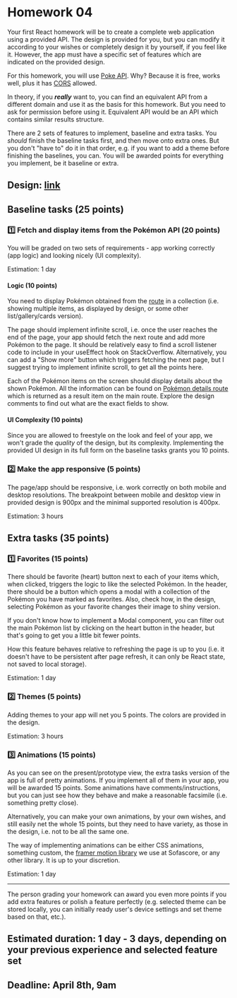 # Homework 04

Your first React homework will be to create a complete web application using a provided API.
The design is provided for you, but you can modify it according to your wishes or completely design it by yourself, if you feel like it. However, the app must have a specific set of features which are indicated on the provided design.

For this homework, you will use [Poke API](https://pokeapi.co/docs/v2). Why? Because it is free, works well, plus it has [CORS](https://en.wikipedia.org/wiki/Cross-origin_resource_sharing) allowed.

In theory, if you _**really**_ want to, you can find an equivalent API from a different domain and use it as the basis for this homework. But you need to ask for permission before using it. Equivalent API would be an API which contains similar results structure.

There are 2 sets of features to implement, baseline and extra tasks. You _should_ finish the baseline tasks first, and then move onto extra ones. But you don't "have to" do it in that order, e.g. if you want to add a theme before finishing the baselines, you can. You will be awarded points for everything you implement, be it baseline or extra.

## Design: [link](https://www.figma.com/file/PiseIcKWpJ9FReLM4cNtYb/Pokemon-Homework?type=design&t=0QIlH6WHIxjlRGfB-6)

## Baseline tasks (25 points)

### :one: Fetch and display items from the Pokémon API (20 points)

You will be graded on two sets of requirements - app working correctly (app logic) and looking nicely (UI complexity).

Estimation: 1 day

#### Logic (10 points)

You need to display Pokémon obtained from the [route](https://pokeapi.co/api/v2/pokemon/) in a collection (i.e. showing multiple items, as displayed by design, or some other list/gallery/cards version).

The page should implement infinite scroll, i.e. once the user reaches the end of the page, your app should fetch the next route and add more Pokémon to the page. It should be relatively easy to find a scroll listener code to include in your useEffect hook on StackOverflow. Alternatively, you can add a "Show more" button which triggers fetching the next page, but I suggest trying to implement infinite scroll, to get all the points here.

Each of the Pokémon items on the screen should display details about the shown Pokémon. All the information can be found on [Pokémon details route](https://pokeapi.co/api/v2/pokemon/39) which is returned as a result item on the main route. Explore the design comments to find out what are the exact fields to show.

#### UI Complexity (10 points)

Since you are allowed to freestyle on the look and feel of your app, we won't grade the _quality_ of the design, but its complexity. Implementing the provided UI design in its full form on the baseline tasks grants you 10 points.

### :two: Make the app responsive (5 points)

The page/app should be responsive, i.e. work correctly on both mobile and desktop resolutions. The breakpoint between mobile and desktop view in provided design is 900px and the minimal supported resolution is 400px.

Estimation: 3 hours

## Extra tasks (35 points)

### :one: Favorites (15 points)

There should be favorite (heart) button next to each of your items which, when clicked, triggers the logic to like the selected Pokémon. In the header, there should be a button which opens a modal with a collection of the Pokémon you have marked as favorites. Also, check how, in the design, selecting Pokémon as your favorite changes their image to shiny version.

If you don't know how to implement a Modal component, you can filter out the main Pokémon list by clicking on the heart button in the header, but that's going to get you a little bit fewer points.

How this feature behaves relative to refreshing the page is up to you (i.e. it doesn't have to be persistent after page refresh, it can only be React state, not saved to local storage).

Estimation: 1 day

### :two: Themes (5 points)

Adding themes to your app will net you 5 points. The colors are provided in the design.

Estimation: 3 hours

### :three: Animations (15 points)

As you can see on the present/prototype view, the extra tasks version of the app is full of pretty animations. If you implement all of them in your app, you will be awarded 15 points. Some animations have comments/instructions, but you can just see how they behave and make a reasonable facsimile (i.e. something pretty close).

Alternatively, you can make your own animations, by your own wishes, and still easily net the whole 15 points, but they need to have variety, as those in the design, i.e. not to be all the same one.

The way of implementing animations can be either CSS animations, something custom, the [framer motion library](https://www.framer.com/motion/) we use at Sofascore, or any other library. It is up to your discretion.

Estimation: 1 day

---

The person grading your homework can award you even more points if you add extra features or polish a feature perfectly (e.g. selected theme can be stored locally, you can initially ready user's device settings and set theme based on that, etc.).

## Estimated duration: 1 day - 3 days, depending on your previous experience and selected feature set
## Deadline: April 8th, 9am
